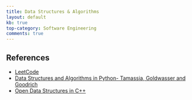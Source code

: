 ```yaml
---
title: Data Structures & Algorithms
layout: default
kb: true
top-category: Software Engineering
comments: true
---
```


## References

* [LeetCode](https://leetcode.com/)
* [Data Structures and Algorithms in Python- Tamassia, Goldwasser and Goodrich](https://www.amazon.com/Structures-Algorithms-Python-Michael-Goodrich/dp/1118290275/)
* [Open Data Structures in C++](http://opendatastructures.org/ods-cpp/)


